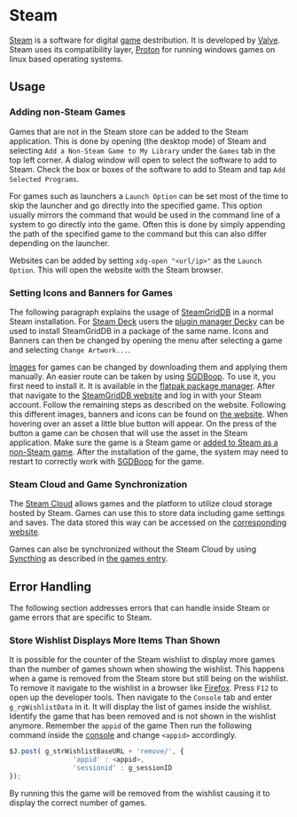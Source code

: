 # Steam

[Steam](https://store.steampowered.com/) is a software for digital [game](/wiki/games.md)
destribution.
It is developed by [Valve](https://www.valvesoftware.com).
Steam uses its compatibility layer, [Proton](./proton.md) for running windows
games on linux based operating systems.

## Usage

### Adding non-Steam Games

Games that are not in the Steam store can be added to the Steam application.
This is done by opening (the desktop mode) of Steam and selecting
`Add a Non-Steam Game to My Library` under the `Games` tab in the top left
corner.
A dialog window will open to select the software to add to Steam.
Check the box or boxes of the software to add to Steam and tap
`Add Selected Programs`.

For games such as launchers a `Launch Option` can be set most of the time to
skip the launcher and go directly into the specified game.
This option usually mirrors the command that would be used in the command line
of a system to go directly into the game.
Often this is done by simply appending the path of the specified game to the
command but this can also differ depending on the launcher.

Websites can be added by setting `xdg-open "<url/ip>"` as the `Launch Option`.
This will open the website with the Steam browser.

### Setting Icons and Banners for Games

The following paragraph explains the usage of [SteamGridDB](https://www.steamgriddb.com/) in a
normal Steam installation.
For [Steam Deck](/wiki/games/steam_deck.md) users the
[plugin manager Decky](/wiki/games/steam_deck.md#plugin-manager-decky) can be used to install
SteamGridDB in a package of the same name.
Icons and Banners can then be changed by opening the menu after selecting a game and selecting
`Change Artwork...`.

[Images](/wiki/images.md) for games can be changed by downloading them and applying them manually.
An easier route can be taken by using
[SGDBoop](https://www.steamgriddb.com/boop).
To use it, you first need to install it.
It is available in the [flatpak package manager](../linux/flatpak.md).
After that navigate to the
[SteamGridDB website](https://www.steamgriddb.com/boop) and log in with your
Steam account.
Follow the remaining steps as described on the website.
Following this different images, banners and icons can be found on
[the website](https://www.steamgriddb.com/).
When hovering over an asset a little blue button will appear.
On the press of the button a game can be chosen that will use the asset in the
Steam application.
Make sure the game is a Steam game or
[added to Steam as a non-Steam game](#adding-non-steam-games).
After the installation of the game, the system may need to restart to correctly
work with [SGDBoop](https://www.steamgriddb.com/boop) for the game.

### Steam Cloud and Game Synchronization

The [Steam Cloud](https://partner.steamgames.com/doc/features/cloud) allows
games and the platform to utilize cloud storage hosted by Steam.
Games can use this to store data including game settings and saves.
The data stored this way can be accessed on the
[corresponding website](https://store.steampowered.com/account/remotestorage).

Games can also be synchronized without the Steam Cloud by using [Syncthing](/wiki/syncthing.md) as
described in [the games entry](/wiki/games.md#syncing-game-saves-across-systems).

## Error Handling

The following section addresses errors that can handle inside Steam or game
errors that are specific to Steam.

### Store Wishlist Displays More Items Than Shown

It is possible for the counter of the Steam wishlist to display more games than
the number of games shown when showing the wishlist.
This happens when a game is removed from the Steam store but still being on the
wishlist.
To remove it navigate to the wishlist in a browser like
[Firefox](/wiki/firefox.md).
Press `F12` to open up the developer tools.
Then navigate to the `Console` tab and enter `g_rgWishlistData` in it.
It will display the list of games inside the wishlist.
Identify the game that has been removed and is not shown in the wishlist
anymore.
Remember the `appid` of the game
Then run the following command inside the [console](/wiki/system_console.md) and
change `<appid>` accordingly.

```js
$J.post( g_strWishlistBaseURL + 'remove/', {
				'appid' : <appid>,
				'sessionid' : g_sessionID
});
```

By running this the game will be removed from the wishlist causing it to display
the correct number of games.
